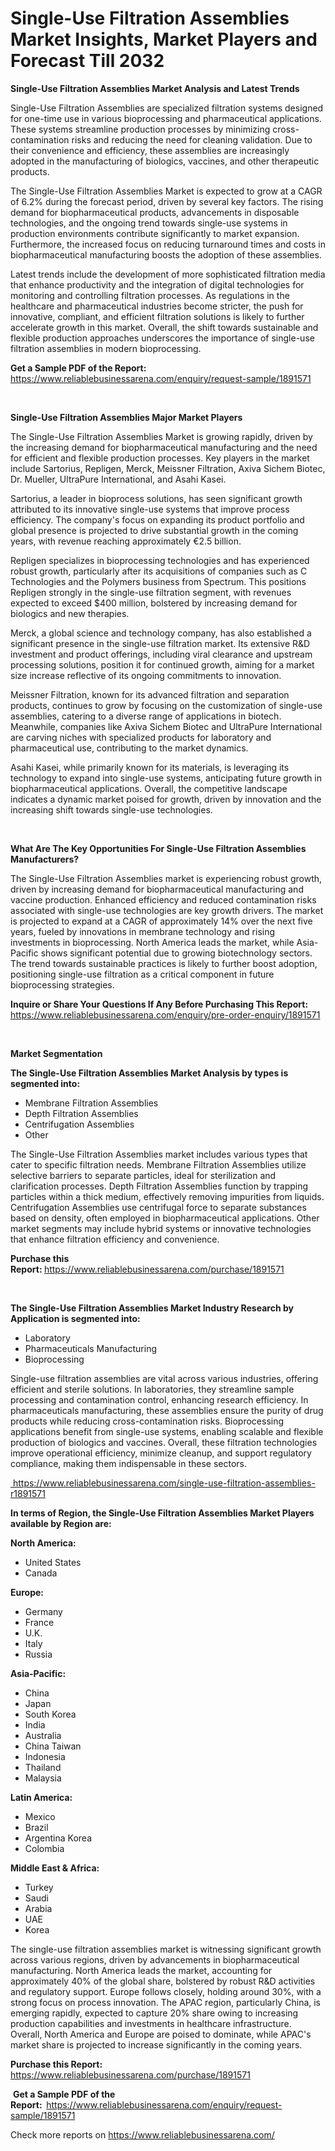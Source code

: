 <p><h1>Single-Use Filtration Assemblies Market Insights, Market Players and Forecast Till 2032</h1></p><p><strong>Single-Use Filtration Assemblies Market Analysis and Latest Trends</strong></p>
<p><p>Single-Use Filtration Assemblies are specialized filtration systems designed for one-time use in various bioprocessing and pharmaceutical applications. These systems streamline production processes by minimizing cross-contamination risks and reducing the need for cleaning validation. Due to their convenience and efficiency, these assemblies are increasingly adopted in the manufacturing of biologics, vaccines, and other therapeutic products.</p><p>The Single-Use Filtration Assemblies Market is expected to grow at a CAGR of 6.2% during the forecast period, driven by several key factors. The rising demand for biopharmaceutical products, advancements in disposable technologies, and the ongoing trend towards single-use systems in production environments contribute significantly to market expansion. Furthermore, the increased focus on reducing turnaround times and costs in biopharmaceutical manufacturing boosts the adoption of these assemblies.</p><p>Latest trends include the development of more sophisticated filtration media that enhance productivity and the integration of digital technologies for monitoring and controlling filtration processes. As regulations in the healthcare and pharmaceutical industries become stricter, the push for innovative, compliant, and efficient filtration solutions is likely to further accelerate growth in this market. Overall, the shift towards sustainable and flexible production approaches underscores the importance of single-use filtration assemblies in modern bioprocessing.</p></p>
<p><strong>Get a Sample PDF of the Report:&nbsp;</strong> <a href="https://www.reliablebusinessarena.com/enquiry/request-sample/1891571?utm_campaign=1912&utm_medium=2&utm_source=Github&utm_content=ia&utm_term=14012025&utm_id=single-use-filtration-assemblies">https://www.reliablebusinessarena.com/enquiry/request-sample/1891571</a></p>
<p>&nbsp;</p>
<p><strong>Single-Use Filtration Assemblies Major Market Players</strong></p>
<p><p>The Single-Use Filtration Assemblies Market is growing rapidly, driven by the increasing demand for biopharmaceutical manufacturing and the need for efficient and flexible production processes. Key players in the market include Sartorius, Repligen, Merck, Meissner Filtration, Axiva Sichem Biotec, Dr. Mueller, UltraPure International, and Asahi Kasei.</p><p>Sartorius, a leader in bioprocess solutions, has seen significant growth attributed to its innovative single-use systems that improve process efficiency. The company's focus on expanding its product portfolio and global presence is projected to drive substantial growth in the coming years, with revenue reaching approximately €2.5 billion.</p><p>Repligen specializes in bioprocessing technologies and has experienced robust growth, particularly after its acquisitions of companies such as C Technologies and the Polymers business from Spectrum. This positions Repligen strongly in the single-use filtration segment, with revenues expected to exceed $400 million, bolstered by increasing demand for biologics and new therapies.</p><p>Merck, a global science and technology company, has also established a significant presence in the single-use filtration market. Its extensive R&D investment and product offerings, including viral clearance and upstream processing solutions, position it for continued growth, aiming for a market size increase reflective of its ongoing commitments to innovation.</p><p>Meissner Filtration, known for its advanced filtration and separation products, continues to grow by focusing on the customization of single-use assemblies, catering to a diverse range of applications in biotech. Meanwhile, companies like Axiva Sichem Biotec and UltraPure International are carving niches with specialized products for laboratory and pharmaceutical use, contributing to the market dynamics.</p><p>Asahi Kasei, while primarily known for its materials, is leveraging its technology to expand into single-use systems, anticipating future growth in biopharmaceutical applications. Overall, the competitive landscape indicates a dynamic market poised for growth, driven by innovation and the increasing shift towards single-use technologies.</p></p>
<p>&nbsp;</p>
<p><strong>What Are The Key Opportunities For Single-Use Filtration Assemblies Manufacturers?</strong></p>
<p><p>The Single-Use Filtration Assemblies market is experiencing robust growth, driven by increasing demand for biopharmaceutical manufacturing and vaccine production. Enhanced efficiency and reduced contamination risks associated with single-use technologies are key growth drivers. The market is projected to expand at a CAGR of approximately 14% over the next five years, fueled by innovations in membrane technology and rising investments in bioprocessing. North America leads the market, while Asia-Pacific shows significant potential due to growing biotechnology sectors. The trend towards sustainable practices is likely to further boost adoption, positioning single-use filtration as a critical component in future bioprocessing strategies.</p></p>
<p><strong>Inquire or Share Your Questions If Any Before Purchasing This Report:</strong> <a href="https://www.reliablebusinessarena.com/enquiry/pre-order-enquiry/1891571?utm_campaign=1912&utm_medium=2&utm_source=Github&utm_content=ia&utm_term=14012025&utm_id=single-use-filtration-assemblies">https://www.reliablebusinessarena.com/enquiry/pre-order-enquiry/1891571</a></p>
<p>&nbsp;</p>
<p><strong>Market Segmentation</strong></p>
<p><strong>The Single-Use Filtration Assemblies Market Analysis by types is segmented into:</strong></p>
<p><ul><li>Membrane Filtration Assemblies</li><li>Depth Filtration Assemblies</li><li>Centrifugation Assemblies</li><li>Other</li></ul></p>
<p><p>The Single-Use Filtration Assemblies market includes various types that cater to specific filtration needs. Membrane Filtration Assemblies utilize selective barriers to separate particles, ideal for sterilization and clarification processes. Depth Filtration Assemblies function by trapping particles within a thick medium, effectively removing impurities from liquids. Centrifugation Assemblies use centrifugal force to separate substances based on density, often employed in biopharmaceutical applications. Other market segments may include hybrid systems or innovative technologies that enhance filtration efficiency and convenience.</p></p>
<p><strong>Purchase this Report:&nbsp;</strong><a href="https://www.reliablebusinessarena.com/purchase/1891571?utm_campaign=1912&utm_medium=2&utm_source=Github&utm_content=ia&utm_term=14012025&utm_id=single-use-filtration-assemblies">https://www.reliablebusinessarena.com/purchase/1891571</a></p>
<p>&nbsp;</p>
<p><strong>The Single-Use Filtration Assemblies Market Industry Research by Application is segmented into:</strong></p>
<p><ul><li>Laboratory</li><li>Pharmaceuticals Manufacturing</li><li>Bioprocessing</li></ul></p>
<p><p>Single-use filtration assemblies are vital across various industries, offering efficient and sterile solutions. In laboratories, they streamline sample processing and contamination control, enhancing research efficiency. In pharmaceuticals manufacturing, these assemblies ensure the purity of drug products while reducing cross-contamination risks. Bioprocessing applications benefit from single-use systems, enabling scalable and flexible production of biologics and vaccines. Overall, these filtration technologies improve operational efficiency, minimize cleanup, and support regulatory compliance, making them indispensable in these sectors.</p></p>
<p><a href="https://www.reliablebusinessarena.com/single-use-filtration-assemblies-r1891571?utm_campaign=1912&utm_medium=2&utm_source=Github&utm_content=ia&utm_term=14012025&utm_id=single-use-filtration-assemblies">&nbsp;https://www.reliablebusinessarena.com/single-use-filtration-assemblies-r1891571</a></p>
<p><strong>In terms of Region, the Single-Use Filtration Assemblies Market Players available by Region are:</strong></p>
<p>
    <p> <strong> North America: </strong>
        <ul>
            <li>United States</li>
            <li>Canada</li>
        </ul>
        </p> 
    <p> <strong> Europe: </strong>
        <ul>
            <li>Germany</li>
            <li>France</li>
            <li>U.K.</li>
            <li>Italy</li>
            <li>Russia</li>
        </ul>
        </p> 
    <p> <strong> Asia-Pacific: </strong>
        <ul>
            <li>China</li>
            <li>Japan</li>
            <li>South Korea</li>
            <li>India</li>
            <li>Australia</li>
            <li>China Taiwan</li>
            <li>Indonesia</li>
            <li>Thailand</li>
            <li>Malaysia</li>
        </ul>
        </p> 
    <p> <strong> Latin America: </strong>
        <ul>
            <li>Mexico</li>
            <li>Brazil</li>
            <li>Argentina Korea</li>
            <li>Colombia</li>
        </ul>
        </p> 
    <p> <strong> Middle East & Africa: </strong>
        <ul>
            <li>Turkey</li>
            <li>Saudi</li>
            <li>Arabia</li>
            <li>UAE</li>
            <li>Korea</li>
        </ul>
    </p>
    </p>
<p><p>The single-use filtration assemblies market is witnessing significant growth across various regions, driven by advancements in biopharmaceutical manufacturing. North America leads the market, accounting for approximately 40% of the global share, bolstered by robust R&D activities and regulatory support. Europe follows closely, holding around 30%, with a strong focus on process innovation. The APAC region, particularly China, is emerging rapidly, expected to capture 20% share owing to increasing production capabilities and investments in healthcare infrastructure. Overall, North America and Europe are poised to dominate, while APAC's market share is projected to increase significantly in the coming years.</p></p>
<p><strong>Purchase this Report: </strong><a href="https://www.reliablebusinessarena.com/purchase/1891571?utm_campaign=1912&utm_medium=2&utm_source=Github&utm_content=ia&utm_term=14012025&utm_id=single-use-filtration-assemblies">https://www.reliablebusinessarena.com/purchase/1891571</a></p>
<p>&nbsp;<strong>Get a Sample PDF of the Report:&nbsp;&nbsp;</strong><a href="https://www.reliablebusinessarena.com/enquiry/request-sample/1891571?utm_campaign=1912&utm_medium=2&utm_source=Github&utm_content=ia&utm_term=14012025&utm_id=single-use-filtration-assemblies">https://www.reliablebusinessarena.com/enquiry/request-sample/1891571</a></p>
<p><strong></strong></p>
<p>Check more reports on <a href="https://www.reliablebusinessarena.com/?utm_campaign=1912&utm_medium=2&utm_source=Github&utm_content=ia&utm_term=14012025&utm_id=single-use-filtration-assemblies">https://www.reliablebusinessarena.com/</a></p>